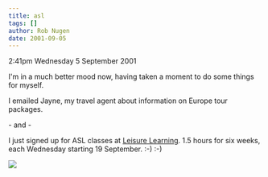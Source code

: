 ```yaml
---
title: asl
tags: []
author: Rob Nugen
date: 2001-09-05
---
```


<p class=date>2:41pm Wednesday 5 September 2001</p>

<p>I'm in a much better mood now, having taken a moment to do some things
for myself.</p>

<p>I emailed Jayne, my travel agent about information on Europe tour
packages.</p>

<p> - and -</p>

<p>I just signed up for ASL classes at <a href="https://www.llu.com">Leisure
Learning</a>.  1.5 hours for six weeks, each Wednesday starting 19
September.  :-)  :-)</p>

<p><img src="/images/rob/wL-ROB.gif">

